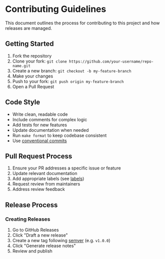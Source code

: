# Contributing Guidelines

This document outlines the process for contributing to this project and how
releases are managed.

## Getting Started

1. Fork the repository
2. Clone your fork: `git clone https://github.com/your-username/repo-name.git`
3. Create a new branch: `git checkout -b my-feature-branch`
4. Make your changes
5. Push to your fork: `git push origin my-feature-branch`
6. Open a Pull Request

## Code Style

- Write clean, readable code
- Include comments for complex logic
- Add tests for new features
- Update documentation when needed
- Run `make format` to keep codebase consistent
- Use [conventional commits](https://www.conventionalcommits.org/en/v1.0.0/#summary)

## Pull Request Process

1. Ensure your PR addresses a specific issue or feature
2. Update relevant documentation
3. Add appropriate labels (see [labels](https://github.com/cange/specto.nvim/issues/labels))
4. Request review from maintainers
5. Address review feedback

## Release Process

### Creating Releases

1. Go to GitHub Releases
2. Click "Draft a new release"
3. Create a new tag following [semver](https://semver.org/) (e.g. `v1.0.0`)
4. Click "Generate release notes"
5. Review and publish
